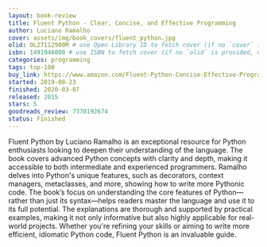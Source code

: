 ```yaml
---
layout: book-review
title: Fluent Python - Clear, Concise, and Effective Programming
author: Luciano Ramalho 
cover: assets/img/book_covers/fluent_python.jpg
olid: OL27112900M # use Open Library ID to fetch cover (if no `cover` is provided)
isbn: 1491946008 # use ISBN to fetch cover (if no `olid` is provided, dashes are optional)
categories: programming
tags: top-100
buy_link: https://www.amazon.com/Fluent-Python-Concise-Effective-Programming/dp/1491946008
started: 2019-08-23
finished: 2020-03-07
released: 2015
stars: 5
goodreads_review: 7370192674
status: Finished
---
```


Fluent Python by Luciano Ramalho is an exceptional resource for Python enthusiasts looking to deepen their understanding of the language. The book covers advanced Python concepts with clarity and depth, making it accessible to both intermediate and experienced programmers. Ramalho delves into Python's unique features, such as decorators, context managers, metaclasses, and more, showing how to write more Pythonic code. The book’s focus on understanding the core features of Python—rather than just its syntax—helps readers master the language and use it to its full potential. The explanations are thorough and supported by practical examples, making it not only informative but also highly applicable for real-world projects. Whether you're refining your skills or aiming to write more efficient, idiomatic Python code, Fluent Python is an invaluable guide.